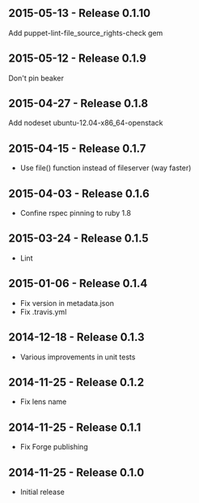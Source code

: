 ## 2015-05-13 - Release 0.1.10

Add puppet-lint-file_source_rights-check gem

## 2015-05-12 - Release 0.1.9

Don't pin beaker

## 2015-04-27 - Release 0.1.8

Add nodeset ubuntu-12.04-x86_64-openstack

## 2015-04-15 - Release 0.1.7

- Use file() function instead of fileserver (way faster)

## 2015-04-03 - Release 0.1.6

- Confine rspec pinning to ruby 1.8

## 2015-03-24 - Release 0.1.5

- Lint

## 2015-01-06 - Release 0.1.4

- Fix version in metadata.json
- Fix .travis.yml

## 2014-12-18 - Release 0.1.3

- Various improvements in unit tests

## 2014-11-25 - Release 0.1.2

- Fix lens name

## 2014-11-25 - Release 0.1.1

- Fix Forge publishing

## 2014-11-25 - Release 0.1.0

- Initial release
